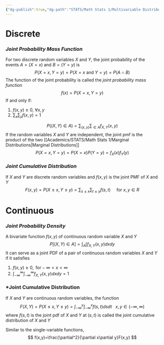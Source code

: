 ```yaml
---
{"dg-publish":true,"dg-path":"STATS/Math Stats 1/Multivariable Distributions.md","permalink":"/stats/math-stats-1/multivariable-distributions/","created":"2024-10-10T16:16:21.439-04:00","updated":"2025-07-07T18:02:31.372-04:00"}
---
```


# Discrete

### *Joint Probability Mass Function* 
For two discrete random variables $X$ and $Y$, the joint probability of the events $A = (X=x)$ and $B=(Y=y)$ is
$$
P(X=x,Y=y)=P(X=x\text{ and }Y=y)=P(A\cap B)
$$
The function of the joint probability is called the *joint probability mass function*
$$
f(x)=P(X=x,Y=y)
$$
If and only if:
1. $f(x,y)\geq0, \ \forall x,y$
2. $\sum_{x}\sum_{y}f(x,y)=1$

$$
P((X,Y)\in A)=\sum_{(x,y)}\sum_{\in A}f_{X,Y}(x,y)
$$
If the random variables $X$ and $Y$ are independent, the joint pmf is the product of the two [[Academics/STATS/Math Stats 1/Marginal Distributions\|Marginal Distributions]]
$$
P(X=x,Y=y)=P(X=x)P(Y=y)=f_{X}(x)f_{Y}(y)
$$
### *Joint Cumulative Distribution* 
If $X$ and $Y$ are discrete random variables and $f(x,y)$ is the joint PMF of $X$ and $Y$
$$
F(x,y)=P(X\leq x,Y\leq y)=\sum_{s\leq x}\sum_{t\leq y}f(s,t)\ \ \ \ \text{ for }x,y\in R
$$

# Continuous

### *Joint Probability Density*
A bivariate function $f(x,y)$ of continuous random variable $X$ and $Y$
$$
P[(X,Y)\in A]=\int_{A}\int f_{X,Y}(x,y)dxdy
$$
It can serve as a joint PDF of a pair of continuous random variables $X$ and $Y$ if it satisfies
1. $f(x,y)\geq0, \text{ for} -\infty<x<\infty$
2. $\int_{-\infty}^\infty \int_{-\infty}^\infty f_{X,Y}(x,y)dxdy=1$

### *Joint Cumulative Distribution
If $X$ and $Y$ are continuous random variables, the function
$$
F(X,Y)=P(X\leq x,Y\leq y)=\int_{-\infty}^y\int_{-\infty}^xf(s,t)dsdt\ \ \ x,y \in (-\infty,\infty)
$$
where $f(s,t)$ is the joint pdf of $X$ and $Y$ at $(s,t)$ is called the joint cumulative distribution of $X$ and $Y$

Similar to the single-variable functions, 
$$
f(x,y)=\frac{\partial^2}{\partial x\partial y}F(x,y)
$$

